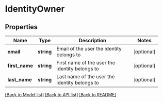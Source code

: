 # IdentityOwner

## Properties
Name | Type | Description | Notes
------------ | ------------- | ------------- | -------------
**email** | **string** | Email of the user the identity belongs to | [optional] 
**first_name** | **string** | First name of the user the identity belongs to | [optional] 
**last_name** | **string** | Last name of the user the identity belongs to | [optional] 

[[Back to Model list]](../../README.md#documentation-for-models) [[Back to API list]](../../README.md#documentation-for-api-endpoints) [[Back to README]](../../README.md)

